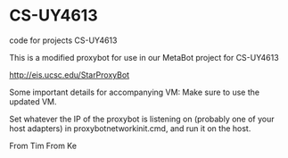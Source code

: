 # CS-UY4613
code for projects CS-UY4613

This is a modified proxybot for use in our MetaBot project for CS-UY4613

http://eis.ucsc.edu/StarProxyBot


Some important details for accompanying VM:
Make sure to use the updated VM.

Set whatever the IP of the proxybot is listening on (probably one of your host adapters) in proxybotnetworkinit.cmd, and run it on the host.



From Tim
From Ke

